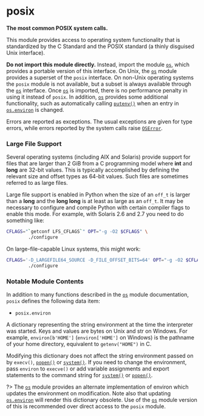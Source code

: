 # posix

**The most common POSIX system calls.**

This module provides access to operating system functionality that is standardized by the C Standard and the POSIX standard (a thinly disguised Unix interface).

**Do not import this module directly.** Instead, import the module [`os`](/modules/os/), which provides a portable version of this interface. On Unix, the [`os`](/modules/os/) module provides a superset of the `posix` interface. On non-Unix operating systems the `posix` module is not available, but a subset is always available through the [`os`](/modules/os/) interface. Once [`os`](/modules/os/) is imported, there is no performance penalty in using it instead of `posix`. In addition, [`os`](/modules/os/) provides some additional functionality, such as automatically calling [`putenv()`](/modules/os/putenv.md) when an entry in [`os.environ`](/modules/os/environ.md) is changed.

Errors are reported as exceptions. The usual exceptions are given for type errors, while errors reported by the system calls raise [`OSError`](/exceptions/OSError.md).

### Large File Support

Several operating systems (including AIX and Solaris) provide support for files that are larger than 2 GiB from a C programming model where **int** and **long** are 32-bit values. This is typically accomplished by defining the relevant size and offset types as 64-bit values. Such files are sometimes referred to as large files.

Large file support is enabled in Python when the size of an `off_t` is larger than a **long** and the **long long** is at least as large as an `off_t`. It may be necessary to configure and compile Python with certain compiler flags to enable this mode. For example, with Solaris 2.6 and 2.7 you need to do something like:

```sh
CFLAGS="`getconf LFS_CFLAGS`" OPT="-g -O2 $CFLAGS" \
        ./configure
```

On large-file-capable Linux systems, this might work:

```bash
CFLAGS='-D_LARGEFILE64_SOURCE -D_FILE_OFFSET_BITS=64' OPT="-g -O2 $CFLAGS" \
        ./configure
```

### Notable Module Contents

In addition to many functions described in the [`os`](/modules/os/) module documentation, `posix` defines the following data item:

* `posix.environ`

A dictionary representing the string environment at the time the interpreter was started. Keys and values are bytes on Unix and str on Windows. For example, `environ[b'HOME']` (`environ['HOME']` on Windows) is the pathname of your home directory, equivalent to `getenv("HOME")` in C.

Modifying this dictionary does not affect the string environment passed on by `execv()`, [`popen()`](/modules/os/popen.md) or [`system()`](/modules/os/system.md). If you need to change the environment, pass `environ` to `execve()` or add variable assignments and export statements to the command string for [`system()`](/modules/os/system.md) or [`popen()`](/modules/os/popen.md).

?> The [`os`](/modules/os/) module provides an alternate implementation of environ which updates the environment on modification. Note also that updating [`os.environ`](/modules/os/environ.md) will render this dictionary obsolete. Use of the [`os`](/modules/os/) module version of this is recommended over direct access to the `posix` module.